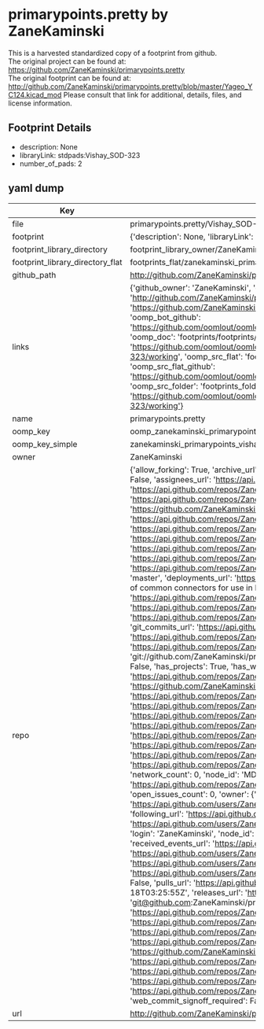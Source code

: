 # primarypoints.pretty by ZaneKaminski  
This is a harvested standardized copy of a footprint from github.  
The original project can be found at:  
https://github.com/ZaneKaminski/primarypoints.pretty  
The original footprint can be found at:
http://github.com/ZaneKaminski/primarypoints.pretty/blob/master/Yageo_YC124.kicad_mod
Please consult that link for additional, details, files, and license information.  
## Footprint Details
* description: None  
* libraryLink: stdpads:Vishay_SOD-323  
* number_of_pads: 2  
## yaml dump  
| Key | Value |  
| --- | --- |  
| file | primarypoints.pretty/Vishay_SOD-323.kicad_mod |  
| footprint | {'description': None, 'libraryLink': 'stdpads:Vishay_SOD-323', 'number_of_pads': 2} |  
| footprint_library_directory | footprint_library_owner/ZaneKaminski_primarypoints.pretty |  
| footprint_library_directory_flat | footprints_flat/zanekaminski_primarypoints_vishay_sod_323/working |  
| github_path | http://github.com/ZaneKaminski/primarypoints.pretty/blob/master/Vishay_SOD-323.kicad_mod |  
| links | {'github_owner': 'ZaneKaminski', 'github_repo_name': 'primarypoints.pretty', 'github_src': 'http://github.com/ZaneKaminski/primarypoints.pretty/blob/master/Yageo_YC124.kicad_mod', 'github_src_repo': 'https://github.com/ZaneKaminski/primarypoints.pretty', 'oomp_bot': 'footprints/zanekaminski_primarypoints_vishay_sod_323/working', 'oomp_bot_github': 'https://github.com/oomlout/oomlout_oomp_footprint_bot/tree/main/footprints/zanekaminski_primarypoints_vishay_sod_323/working', 'oomp_doc': 'footprints/footprints/ZaneKaminski/primarypoints/Vishay_SOD-323/working/', 'oomp_doc_github': 'https://github.com/oomlout/oomlout_oomp_footprint_doc/tree/main/footprints/footprints/ZaneKaminski/primarypoints/Vishay_SOD-323/working', 'oomp_src_flat': 'footprints_flat/footprints_flat/zanekaminski_primarypoints_vishay_sod_323/working', 'oomp_src_flat_github': 'https://github.com/oomlout/oomlout_oomp_footprint_src/tree/main/footprints_flat/zanekaminski_primarypoints_vishay_sod_323/working', 'oomp_src_folder': 'footprints_folder/footprints_folder/ZaneKaminski/primarypoints/Vishay_SOD-323/working', 'oomp_src_folder_github': 'https://github.com/oomlout/oomlout_oomp_footprint_src/tree/main/footprints_folder/ZaneKaminski/primarypoints/Vishay_SOD-323/working'} |  
| name | primarypoints.pretty |  
| oomp_key | oomp_zanekaminski_primarypoints_vishay_sod_323 |  
| oomp_key_simple | zanekaminski_primarypoints_vishay_sod_323 |  
| owner | ZaneKaminski |  
| repo | {'allow_forking': True, 'archive_url': 'https://api.github.com/repos/ZaneKaminski/primarypoints.pretty/{archive_format}{/ref}', 'archived': False, 'assignees_url': 'https://api.github.com/repos/ZaneKaminski/primarypoints.pretty/assignees{/user}', 'blobs_url': 'https://api.github.com/repos/ZaneKaminski/primarypoints.pretty/git/blobs{/sha}', 'branches_url': 'https://api.github.com/repos/ZaneKaminski/primarypoints.pretty/branches{/branch}', 'clone_url': 'https://github.com/ZaneKaminski/primarypoints.pretty.git', 'collaborators_url': 'https://api.github.com/repos/ZaneKaminski/primarypoints.pretty/collaborators{/collaborator}', 'comments_url': 'https://api.github.com/repos/ZaneKaminski/primarypoints.pretty/comments{/number}', 'commits_url': 'https://api.github.com/repos/ZaneKaminski/primarypoints.pretty/commits{/sha}', 'compare_url': 'https://api.github.com/repos/ZaneKaminski/primarypoints.pretty/compare/{base}...{head}', 'contents_url': 'https://api.github.com/repos/ZaneKaminski/primarypoints.pretty/contents/{+path}', 'contributors_url': 'https://api.github.com/repos/ZaneKaminski/primarypoints.pretty/contributors', 'created_at': '2016-03-15T23:44:17Z', 'default_branch': 'master', 'deployments_url': 'https://api.github.com/repos/ZaneKaminski/primarypoints.pretty/deployments', 'description': 'Library/module of common connectors for use in KiCAD', 'disabled': False, 'downloads_url': 'https://api.github.com/repos/ZaneKaminski/primarypoints.pretty/downloads', 'events_url': 'https://api.github.com/repos/ZaneKaminski/primarypoints.pretty/events', 'fork': False, 'forks': 0, 'forks_count': 0, 'forks_url': 'https://api.github.com/repos/ZaneKaminski/primarypoints.pretty/forks', 'full_name': 'ZaneKaminski/primarypoints.pretty', 'git_commits_url': 'https://api.github.com/repos/ZaneKaminski/primarypoints.pretty/git/commits{/sha}', 'git_refs_url': 'https://api.github.com/repos/ZaneKaminski/primarypoints.pretty/git/refs{/sha}', 'git_tags_url': 'https://api.github.com/repos/ZaneKaminski/primarypoints.pretty/git/tags{/sha}', 'git_url': 'git://github.com/ZaneKaminski/primarypoints.pretty.git', 'has_discussions': False, 'has_downloads': True, 'has_issues': True, 'has_pages': False, 'has_projects': True, 'has_wiki': True, 'homepage': None, 'hooks_url': 'https://api.github.com/repos/ZaneKaminski/primarypoints.pretty/hooks', 'html_url': 'https://github.com/ZaneKaminski/primarypoints.pretty', 'id': 53986525, 'is_template': False, 'issue_comment_url': 'https://api.github.com/repos/ZaneKaminski/primarypoints.pretty/issues/comments{/number}', 'issue_events_url': 'https://api.github.com/repos/ZaneKaminski/primarypoints.pretty/issues/events{/number}', 'issues_url': 'https://api.github.com/repos/ZaneKaminski/primarypoints.pretty/issues{/number}', 'keys_url': 'https://api.github.com/repos/ZaneKaminski/primarypoints.pretty/keys{/key_id}', 'labels_url': 'https://api.github.com/repos/ZaneKaminski/primarypoints.pretty/labels{/name}', 'language': None, 'languages_url': 'https://api.github.com/repos/ZaneKaminski/primarypoints.pretty/languages', 'license': None, 'merges_url': 'https://api.github.com/repos/ZaneKaminski/primarypoints.pretty/merges', 'milestones_url': 'https://api.github.com/repos/ZaneKaminski/primarypoints.pretty/milestones{/number}', 'mirror_url': None, 'name': 'primarypoints.pretty', 'network_count': 0, 'node_id': 'MDEwOlJlcG9zaXRvcnk1Mzk4NjUyNQ==', 'notifications_url': 'https://api.github.com/repos/ZaneKaminski/primarypoints.pretty/notifications{?since,all,participating}', 'open_issues': 0, 'open_issues_count': 0, 'owner': {'avatar_url': 'https://avatars.githubusercontent.com/u/364830?v=4', 'events_url': 'https://api.github.com/users/ZaneKaminski/events{/privacy}', 'followers_url': 'https://api.github.com/users/ZaneKaminski/followers', 'following_url': 'https://api.github.com/users/ZaneKaminski/following{/other_user}', 'gists_url': 'https://api.github.com/users/ZaneKaminski/gists{/gist_id}', 'gravatar_id': '', 'html_url': 'https://github.com/ZaneKaminski', 'id': 364830, 'login': 'ZaneKaminski', 'node_id': 'MDQ6VXNlcjM2NDgzMA==', 'organizations_url': 'https://api.github.com/users/ZaneKaminski/orgs', 'received_events_url': 'https://api.github.com/users/ZaneKaminski/received_events', 'repos_url': 'https://api.github.com/users/ZaneKaminski/repos', 'site_admin': False, 'starred_url': 'https://api.github.com/users/ZaneKaminski/starred{/owner}{/repo}', 'subscriptions_url': 'https://api.github.com/users/ZaneKaminski/subscriptions', 'type': 'User', 'url': 'https://api.github.com/users/ZaneKaminski'}, 'private': False, 'pulls_url': 'https://api.github.com/repos/ZaneKaminski/primarypoints.pretty/pulls{/number}', 'pushed_at': '2018-12-18T03:25:55Z', 'releases_url': 'https://api.github.com/repos/ZaneKaminski/primarypoints.pretty/releases{/id}', 'size': 114, 'ssh_url': 'git@github.com:ZaneKaminski/primarypoints.pretty.git', 'stargazers_count': 1, 'stargazers_url': 'https://api.github.com/repos/ZaneKaminski/primarypoints.pretty/stargazers', 'statuses_url': 'https://api.github.com/repos/ZaneKaminski/primarypoints.pretty/statuses/{sha}', 'subscribers_count': 2, 'subscribers_url': 'https://api.github.com/repos/ZaneKaminski/primarypoints.pretty/subscribers', 'subscription_url': 'https://api.github.com/repos/ZaneKaminski/primarypoints.pretty/subscription', 'svn_url': 'https://github.com/ZaneKaminski/primarypoints.pretty', 'tags_url': 'https://api.github.com/repos/ZaneKaminski/primarypoints.pretty/tags', 'teams_url': 'https://api.github.com/repos/ZaneKaminski/primarypoints.pretty/teams', 'temp_clone_token': None, 'topics': [], 'trees_url': 'https://api.github.com/repos/ZaneKaminski/primarypoints.pretty/git/trees{/sha}', 'updated_at': '2019-10-17T19:03:16Z', 'url': 'https://api.github.com/repos/ZaneKaminski/primarypoints.pretty', 'visibility': 'public', 'watchers': 1, 'watchers_count': 1, 'web_commit_signoff_required': False} |  
| url | http://github.com/ZaneKaminski/primarypoints.pretty |  

